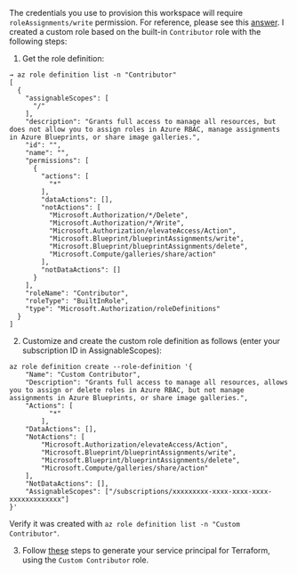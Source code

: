 The credentials you use to provision this workspace will require `roleAssignments/write` permission. For reference, please see this [answer](https://docs.microsoft.com/en-us/answers/questions/287573/authorization-failed-when-when-writing-a-roleassig.html). I created a custom role based on the built-in `Contributor` role with the following steps:

1. Get the role definition:
```
→ az role definition list -n "Contributor"
[
  {
    "assignableScopes": [
      "/"
    ],
    "description": "Grants full access to manage all resources, but does not allow you to assign roles in Azure RBAC, manage assignments in Azure Blueprints, or share image galleries.",
    "id": "",
    "name": "",
    "permissions": [
      {
        "actions": [
          "*"
        ],
        "dataActions": [],
        "notActions": [
          "Microsoft.Authorization/*/Delete",
          "Microsoft.Authorization/*/Write",
          "Microsoft.Authorization/elevateAccess/Action",
          "Microsoft.Blueprint/blueprintAssignments/write",
          "Microsoft.Blueprint/blueprintAssignments/delete",
          "Microsoft.Compute/galleries/share/action"
        ],
        "notDataActions": []
      }
    ],
    "roleName": "Contributor",
    "roleType": "BuiltInRole",
    "type": "Microsoft.Authorization/roleDefinitions"
  }
]
```

2. Customize and create the custom role definition as follows (enter your subscription ID in AssignableScopes):
```
az role definition create --role-definition '{
    "Name": "Custom Contributor",
    "Description": "Grants full access to manage all resources, allows you to assign or delete roles in Azure RBAC, but not manage assignments in Azure Blueprints, or share image galleries.",
    "Actions": [
          "*"
        ],
    "DataActions": [],
    "NotActions": [
        "Microsoft.Authorization/elevateAccess/Action",
        "Microsoft.Blueprint/blueprintAssignments/write",
        "Microsoft.Blueprint/blueprintAssignments/delete",
        "Microsoft.Compute/galleries/share/action"
    ],
    "NotDataActions": [],
    "AssignableScopes": ["/subscriptions/xxxxxxxxx-xxxx-xxxx-xxxx-xxxxxxxxxxxxx"]
}'
```

Verify it was created with `az role definition list -n "Custom Contributor"`.

3. Follow [these](https://registry.terraform.io/providers/hashicorp/azurerm/latest/docs/guides/service_principal_client_secret#creating-a-service-principal) steps to generate your service principal for Terraform, using the `Custom Contributor` role.